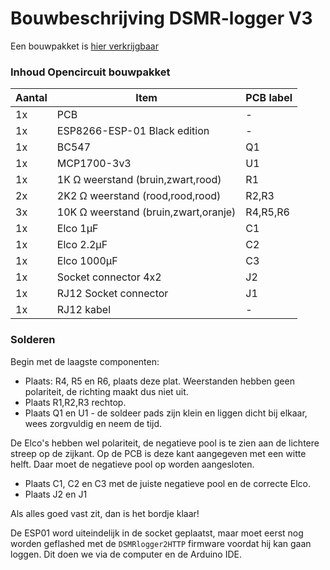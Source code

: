# Bouwbeschrijving DSMR-logger V3

Een bouwpakket is [hier verkrijgbaar](https://opencircuit.nl/Product/13859/Slimme-meter-uitlezer-V3-bouwpakket-met-ESP-01) 

### Inhoud Opencircuit bouwpakket 

|Aantal|Item|PCB label|
|---|---|---|
|1x|PCB|-|
|1x|ESP8266-ESP-01 Black edition|-|
|1x|BC547|Q1|
|1x|MCP1700-3v3|U1|
|1x|1K Ω weerstand (bruin,zwart,rood)|R1|
|2x|2K2 Ω weerstand (rood,rood,rood)|R2,R3|
|3x|10K Ω weerstand (bruin,zwart,oranje)|R4,R5,R6|
|1x|Elco 1µF|C1| 
|1x|Elco 2.2µF|C2| 
|1x|Elco 1000µF|C3| 
|1x|Socket connector 4x2|J2|
|1x|RJ12 Socket connector|J1|
|1x|RJ12 kabel|-|



### Solderen

Begin met de laagste componenten: 

- Plaats: R4, R5 en R6, plaats deze plat. Weerstanden hebben geen polariteit, de richting 
maakt dus niet uit.
- Plaats R1,R2,R3 rechtop. 
- Plaats Q1 en U1 - de soldeer pads zijn klein en liggen dicht bij elkaar, wees 
zorgvuldig en neem de tijd. 

De Elco's hebben wel polariteit, de negatieve pool is te zien aan de lichtere streep op de 
zijkant. Op de PCB is deze kant aangegeven met een witte helft. Daar moet de negatieve pool 
op worden aangesloten.

- Plaats C1, C2 en C3 met de juiste negatieve pool en de correcte Elco.
- Plaats J2 en J1 

Als alles goed vast zit, dan is het bordje klaar!

De ESP01 word uiteindelijk in de socket geplaatst, maar moet eerst nog worden geflashed met 
de `DSMRlogger2HTTP` firmware voordat hij kan gaan loggen. Dit doen we via de computer en
de Arduino IDE.


